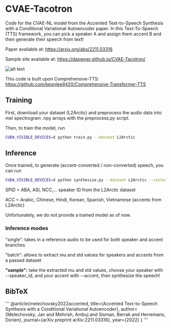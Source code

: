 # CVAE-Tacotron
Code for the CVAE-NL model from the Accented Text-to-Speech Synthesis with a Conditional Variational Autoencoder paper. In this Text-To-Speech (TTS) framework, you can pick a speaker A and assign them accent B and then generate their speech from text!

Paper available at: https://arxiv.org/abs/2211.03316

Sample site available at: https://dapwner.github.io/CVAE-Tacotron/

![alt text](https://github.com/Dapwner/CVAE-Tacotron/blob/main/schematic.png)

This code is built upon Comprehensive-TTS: https://github.com/keonlee9420/Comprehensive-Transformer-TTS

## Training
First, download your dataset (L2Arctic) and preprocess the audio data into mel spectrogram .npy arrays with the preprocess.py script.

Then, to train the model, run
```bash
CUDA_VISIBLE_DEVICES=X python train.py --dataset L2Arctic
```
## Inference
Once trained, to generate (accent-converted / non-converted) speech, you can run
```bash
CUDA_VISIBLE_DEVICES=X python synthesize.py --dataset L2Arctic --restore_step [N] --mode [batch/single/sample] --text [TXT] --speaker_id [SPID] --accent [ACC]
```
SPID = ABA, ASI, NCC,... speaker ID from the L2Arctic dataset

ACC = Arabic, Chinese, Hindi, Korean, Spanish, Vietnamese (accents from L2Arctic)

Unfortunately, we do not provide a trained model as of now.

### Inference modes

"single": takes in a reference audio to be used for both speaker and accent branches

"batch": allows to extract mu and std values for speakers and accents from a passed dataset

**"sample":** take the extracted mu and std values, choose your speaker with --speaker_id, and your accent with --accent, then synthesize the speech!

## BibTeX
'''
@article{melechovsky2022accented,
  title={Accented Text-to-Speech Synthesis with a Conditional Variational Autoencoder},
  author={Melechovsky, Jan and Mehrish, Ambuj and Sisman, Berrak and Herremans, Dorien},
  journal={arXiv preprint arXiv:2211.03316},
  year={2022}
}
'''
